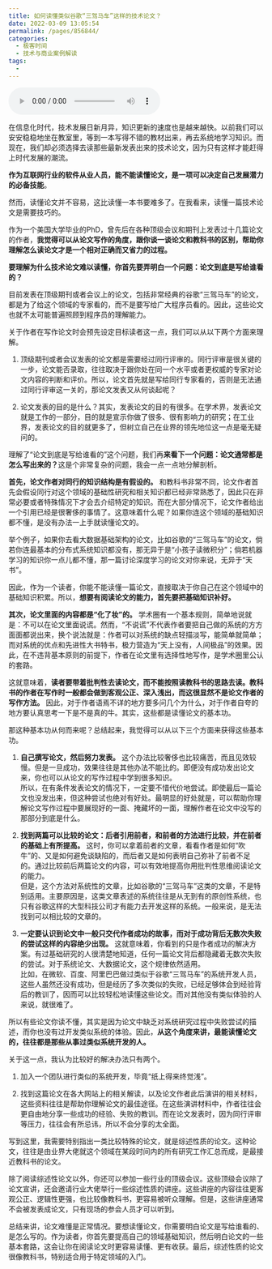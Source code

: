 ```yaml
---
title: 如何读懂类似谷歌“三驾马车”这样的技术论文？
date: 2022-03-09 13:05:54
permalink: /pages/856844/
categories:
  - 极客时间
  - 技术与商业案例解读
tags:
  - 
---
```

<audio title="073.如何读懂类似谷歌“三驾马车”这样的技术论文？" src="https://static001.geekbang.org/resource/audio/28/11/28038b47d2017e0c9432f9dd3e2d2211.mp3" controls="controls"></audio> 
<p>在信息化时代，技术发展日新月异，知识更新的速度也是越来越快。以前我们可以安安稳稳地坐在教室里，等到一本写得不错的教材出来，再去系统地学习知识。而现在，我们却必须选择去读那些最新发表出来的技术论文，因为只有这样才能赶得上时代发展的潮流。</p>
<p><strong>作为互联网行业的软件从业人员，能不能读懂论文，是一项可以决定自己发展潜力的必备技能</strong>。</p>
<p>然而，读懂论文并不容易，这比读懂一本书要难多了。在我看来，读懂一篇技术论文是需要技巧的。</p>
<p>作为一个美国大学毕业的PhD，曾先后在各种顶级会议和期刊上发表过十几篇论文的作者，<strong>我觉得可以从论文写作的角度，跟你谈一谈论文和教科书的区别，帮助你理解怎么读论文才是一个相对正确而又省力的过程。</strong></p>
<p><strong>要理解为什么技术论文难以读懂，你首先要弄明白一个问题：论文到底是写给谁看的？</strong></p>
<!-- [[[read_end]]] -->
<p>目前发表在顶级期刊或者会议上的论文，包括非常经典的谷歌“三驾马车”的论文，都是为了给这个领域的专家看的，而不是要写给广大程序员看的。因此，这些论文也就不太可能普遍照顾到程序员的理解能力。</p>
<p>关于作者在写作论文时会预先设定目标读者这一点，我们可以从以下两个方面来理解。</p>
<ol>
<li>
<p>顶级期刊或者会议发表的论文都是需要经过同行评审的。同行评审是很关键的一步，论文能否录取，往往取决于跟你处在同一个水平或者更权威的专家对论文内容的判断和评价。所以，论文首先就是写给同行专家看的，否则是无法通过同行评审这一关的，那论文发表又从何谈起呢？</p>
</li>
<li>
<p>论文发表的目的是什么？其实，发表论文的目的有很多。在学术界，发表论文就是工作的一部分，目的就是宣示你做了很多、很有影响力的研究；在工业界，发表论文的目的就更多了，但树立自己在业界的领先地位这一点是毫无疑问的。</p>
</li>
</ol>
<p>理解了“论文到底是写给谁看的”这个问题，我们再<strong>来看下一个问题：论文通常都是怎么写出来的？</strong>这是个非常复杂的问题，我会一点一点地分解剖析。</p>
<p><strong>首先，论文作者对同行的知识结构是有假设的。</strong> 和教科书非常不同，论文作者首先会假设同行对这个领域的基础性研究和相关知识都已经非常熟悉了，因此只在非常必要或者特殊情况下才会去介绍特定的知识。而在大部分情况下，论文作者给出一个引用已经是很奢侈的事情了。这意味着什么呢？如果你连这个领域的基础知识都不懂，是没有办法一上手就读懂论文的。</p>
<p>举个例子，如果你去看大数据基础架构的论文，比如谷歌的“三驾马车”的论文，倘若你连最基本的分布式系统知识都没有，那无异于是“小孩子读微积分”；倘若机器学习的知识你一点儿都不懂，那一篇讨论深度学习的论文对你来说，无异于“天书”。</p>
<p>因此，作为一个读者，你能不能读懂一篇论文，直接取决于你自己在这个领域中的基础知识积累。所以，<strong>想要有阅读论文的能力，首先要把基础知识补好。</strong></p>
<p><strong>其次，论文里面的内容都是“化了妆”的。</strong> 学术圈有一个基本规则，简单地说就是：不可以在论文里面说谎。然而，“不说谎”不代表作者要把自己做的系统的方方面面都说出来，换个说法就是：作者可以对系统的缺点轻描淡写，能简单就简单；而对系统的优点和先进性大书特书，极力营造为“天上没有，人间极品”的效果。因此，在不违背基本原则的前提下，作者在论文里有选择性地写作，是学术圈里公认的套路。</p>
<p>这就意味着，<strong>读者要带着批判性去读论文，而不能按照读教科书的思路去读。教科书的作者在写作时一般都会做到客观公正、深入浅出，而这很显然不是论文作者的写作方法。</strong> 因此，对于作者语焉不详的地方要多问几个为什么，对于作者自夸的地方要认真思考一下是不是真的牛。其实，这些都是读懂论文的基本功。</p>
<p>那这种基本功从何而来呢？总结起来，我觉得可以从以下三个方面来获得这些基本功。</p>
<ol>
<li>
<p><strong>自己撰写论文，然后努力发表。</strong> 这个办法比较奢侈也比较痛苦，而且见效较慢。但是一旦成功，效果往往是其他办法不能比的。即便没有成功发出论文来，你也可以从论文的写作过程中学到很多知识。<br />
所以，在有条件发表论文的情况下，一定要不惜代价地尝试。即使最后一篇论文也没发出来，但这种尝试也绝对有好处。最明显的好处就是，可以帮助你理解论文写作过程中要展现好的一面、掩藏坏的一面，理解作者在论文中没写的那部分到底是什么。</p>
</li>
<li>
<p><strong>找到两篇可以比较的论文：后者引用前者，和前者的方法进行比较，并在前者的基础上有所提高。</strong> 这时，你可以拿着前者的文章，看看作者是如何“吹牛”的、又是如何避免谈缺陷的，而后者又是如何表明自己弥补了前者不足的。通过比较前后两篇论文的内容，可以有效地提高你用批判性思维阅读论文的能力。<br />
但是，这个方法对系统性的文章，比如谷歌的“三驾马车”这类的文章，不是特别适用。主要原因是，这类文章表述的系统往往是从无到有的原创性系统，也只有谷歌这样的大型科技公司才有能力去开发这样的系统。一般来说，是无法找到可以相比较的文章的。</p>
</li>
<li>
<p><strong>一定要认识到论文中一般只交代作者成功的故事，而对于成功背后无数次失败的尝试这样的内容绝少出现。</strong> 这就意味着，你看到的只是作者成功的解决方案。有过基础研究的人很清楚地知道，任何一篇论文背后都隐藏着无数次失败的尝试。对于系统论文、大数据论文，这个规律依然适用。<br />
比如，在微软、百度、阿里巴巴做过类似于谷歌“三驾马车”的系统开发人员，这些人虽然还没有成功，但是经历了多次类似的失败，已经足够体会到经验背后的教训了，因而可以比较轻松地读懂这些论文。而对其他没有类似体验的人来说，就很难了。</p>
</li>
</ol>
<p>所以有些论文你读不懂，其实是因为论文中缺乏对系统研究过程中失败尝试的描述，而你也没有过开发类似系统的体验。因此，<strong>从这个角度来讲，最能读懂论文的，往往都是那些从事过类似系统开发的人。</strong></p>
<p>关于这一点，我认为比较好的解决办法只有两个。</p>
<ol>
<li>
<p>加入一个团队进行类似的系统开发，毕竟“纸上得来终觉浅”。</p>
</li>
<li>
<p>找到这篇论文在各大网站上的相关解读，以及论文作者此后演讲的相关材料，这些资料往往是帮助你理解论文的最佳途径。在这些演讲材料中，作者往往会更自由地分享一些成功的经验、失败的教训。而在论文发表时，因为同行评审等压力，往往会有所忌讳，所以不会分享的太全面。</p>
</li>
</ol>
<p>写到这里，我需要特别指出一类比较特殊的论文，就是综述性质的论文。这种论文，往往是由业界大佬就这个领域在某段时间内的所有研究工作汇总而成，是最接近教科书的论文。</p>
<p>除了阅读综述性论文以外，你还可以参加一些行业的顶级会议。这些顶级会议除了论文宣讲，还会邀请行业大佬举行一些综述性质的讲座。这些讲座的内容往往更客观公正、逻辑性更强，也比较像教科书，更容易被听众理解。但是，这些讲座通常不会被发表成论文，只有现场的参会人员才可以听到。</p>
<p>总结来讲，论文难懂是正常情况。要想读懂论文，你需要明白论文是写给谁看的、是怎么写的。作为读者，你首先要提高自己的领域基础知识，然后明白论文的一些基本套路，这会让你在阅读论文时更容易读懂、更有收获。最后，综述性质的论文很像教科书，特别适合用于特定领域的入门。</p>
<p></p>
